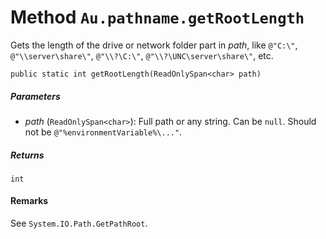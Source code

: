 # Method `Au.pathname.getRootLength`

Gets the length of the drive or network folder part in *path*, like `@"C:\"`, `@"\\server\share\"`, `@"\\?\C:\"`, `@"\\?\UNC\server\share\"`, etc.

```
public static int getRootLength(ReadOnlySpan<char> path)
```

##### Parameters

- *path*  (`ReadOnlySpan<char>`):
    Full path or any string. Can be `null`. Should not be `@"%environmentVariable%\..."`.

##### Returns

`int`

#### Remarks

See `System.IO.Path.GetPathRoot`.